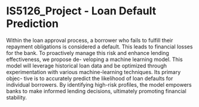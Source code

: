 # IS5126_Project - Loan Default Prediction

Within the loan approval process, a borrower who fails to
fulfill their repayment obligations is considered a default. This
leads to financial losses for the bank. To proactively manage
this risk and enhance lending effectiveness, we propose de-
veloping a machine learning model. This model will leverage
historical loan data and be optimized through experimentation
with various machine-learning techniques. Its primary objec-
tive is to accurately predict the likelihood of loan defaults
for individual borrowers. By identifying high-risk profiles, the
model empowers banks to make informed lending decisions,
ultimately promoting financial stability.
